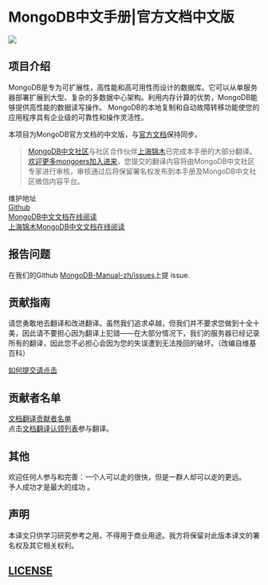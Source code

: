 # MongoDB中文手册|官方文档中文版

![](https://mongoing.com/mongodbchina)

## 项目介绍

MongoDB是专为可扩展性，高性能和高可用性而设计的数据库。它可以从单服务器部署扩展到大型、复杂的多数据中心架构。利用内存计算的优势，MongoDB能够提供高性能的数据读写操作。 MongoDB的本地复制和自动故障转移功能使您的应用程序具有企业级的可靠性和操作灵活性。

本项目为MongoDB官方文档的中文版，与[官方文档](https://docs.mongodb.com/manual/)保持同步。 
> [MongoDB中文社区](https://mongoing.com/)与社区合作伙伴[上海锦木](http://www.jinmuinfo.com/)已完成本手册的大部分翻译。[欢迎更多mongoers加入进来](https://github.com/mongodb-china/MongoDB-CN-Manual/blob/master/Document-translation-claim-list.md)，您提交的翻译内容将由MongoDB中文社区专家进行审核，审核通过后将保留署名权发布到本手册及MongoDB中文社区微信内容平台。

维护地址  
[Github](https://github.com/mongodb-china/MongoDB-CN-Manual)  
[MongoDB中文文档在线阅读](https://docs.mongoing.com/)  
[上海锦木MongoDB中文文档在线阅读](https://docs.jinmu.info/MongoDB-Manual-zh/)

## 报告问题

在我们的Github [MongoDB-Manual-zh/issues](https://github.com/mongodb-china/MongoDB-CN-Manual/issues)上提 issue.

## 贡献指南

请您勇敢地去翻译和改进翻译。虽然我们追求卓越，但我们并不要求您做到十全十美，因此请不要担心因为翻译上犯错——在大部分情况下，我们的服务器已经记录所有的翻译，因此您不必担心会因为您的失误遭到无法挽回的破坏。（改编自维基百科）

[如何提交请点击](https://github.com/mongodb-china/MongoDB-CN-Manual/blob/master/CONTRIBUTING.md)

## 贡献者名单

[文档翻译贡献者名单](https://github.com/mongodb-china/MongoDB-CN-Manual/blob/master/List-of-contributors.md)  
 点击[文档翻译认领列表](https://github.com/mongodb-china/MongoDB-CN-Manual/blob/master/Document-translation-claim-list.md)参与翻译。

## 其他

欢迎任何人参与和完善：一个人可以走的很快，但是一群人却可以走的更远。  
予人成功才是最大的成功 。

## 声明

本译文只供学习研究参考之用，不得用于商业用途。我方将保留对此版本译文的署名权及其它相关权利。

## [LICENSE](https://github.com/mongodb-china/MongoDB-CN-Manual/blob/master/LICENSE)

